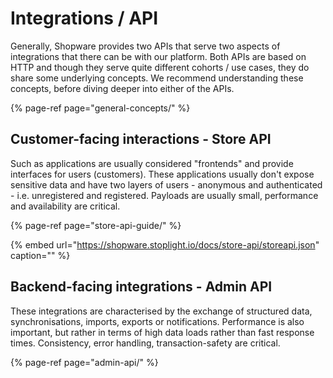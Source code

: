 # Integrations / API

Generally, Shopware provides two APIs that serve two aspects of integrations that there can be with our platform. Both APIs are based on HTTP and though they serve quite different cohorts / use cases, they do share some underlying concepts. We recommend understanding these concepts, before diving deeper into either of the APIs.

{% page-ref page="general-concepts/" %}

## **Customer-facing interactions - Store API**

Such as applications are usually considered "frontends" and provide interfaces for users \(customers\). These applications usually don't expose sensitive data and have two layers of users - anonymous and authenticated - i.e. unregistered and registered. Payloads are usually small, performance and availability are critical.

{% page-ref page="store-api-guide/" %}

{% embed url="https://shopware.stoplight.io/docs/store-api/storeapi.json" caption="" %}

## Backend-facing integrations - Admin API

These integrations are characterised by the exchange of structured data, synchronisations, imports, exports or notifications. Performance is also important, but rather in terms of high data loads rather than fast response times. Consistency, error handling, transaction-safety are critical.

{% page-ref page="admin-api/" %}

